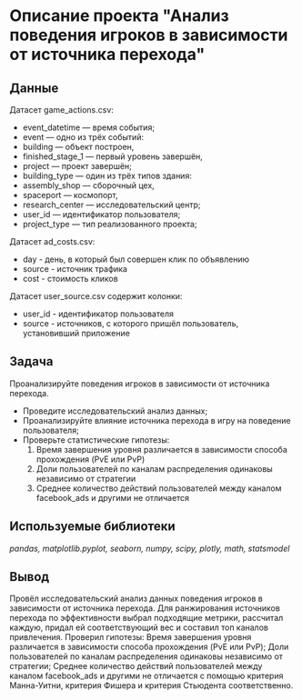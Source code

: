 # Описание проекта "Анализ поведения игроков в зависимости от источника перехода"


## Данные

Датасет game_actions.csv:
- event_datetime — время события;
- event — одно из трёх событий:
- building — объект построен,
- finished_stage_1 — первый уровень завершён,
- project — проект завершён;
- building_type — один из трёх типов здания:
- assembly_shop — сборочный цех,
- spaceport — космопорт,
- research_center — исследовательский центр;
- user_id — идентификатор пользователя;
- project_type — тип реализованного проекта;

Датасет ad_costs.csv:
- day - день, в который был совершен клик по объявлению
- source - источник трафика
- cost - стоимость кликов

Датасет user_source.csv содержит колонки:
- user_id - идентификатор пользователя
- source - источников, с которого пришёл пользователь, установивший приложение

## Задача

Проанализируйте поведения игроков в зависимости от источника перехода.
- Проведите исследовательский анализ данных;
- Проанализируйте влияние источника перехода в игру на поведение пользователя;
- Проверьте статистические гипотезы:
   1. Время завершения уровня различается в зависимости способа прохождения (PvE или PvP)
   2. Доли пользователей по каналам распределения одинаковы независимо от стратегии
   3. Среднее количество действий пользователей между каналом facebook_ads и другими не отличается

## Используемые библиотеки
*pandas, matplotlib.pyplot, seaborn, numpy, scipy, plotly, math, statsmodel*

## Вывод
Провёл исследовательский анализ данных поведения игроков в зависимости от источника перехода. Для ранжирования источников перехода по эффективности выбрал подходящие метрики, рассчитал каждую, придал ей соответствующий вес и составил топ каналов привлечения. Проверил гипотезы: Время завершения уровня различается в зависимости способа прохождения (PvE или PvP); Доли пользователей по каналам распределения одинаковы независимо от стратегии; Среднее количество действий пользователей между каналом facebook_ads и другими не отличается с помощью критерия Манна-Уитни, критерия Фишера и критерия Стьюдента соответственно.

